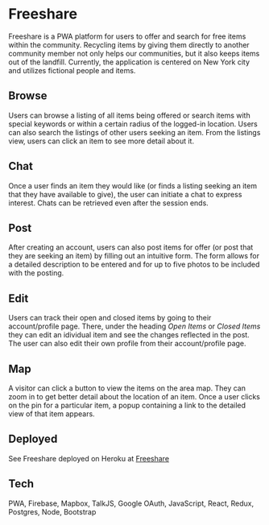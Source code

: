 # Freeshare

Freeshare is a PWA platform for users to offer and search for free items within the community. Recycling items by giving them directly to another community member not only helps our communities, but it also keeps items out of the landfill. Currently, the application is centered on New York city and utilizes fictional people and items.

## Browse

Users can browse a listing of all items being offered or search items with special keywords or within a certain radius of the logged-in location. Users can also search the listings of other users seeking an item. From the listings view, users can click an item to see more detail about it.

## Chat

Once a user finds an item they would like (or finds a listing seeking an item that they have available to give), the user can initiate a chat to express interest. Chats can be retrieved even after the session ends.

## Post

After creating an account, users can also post items for offer (or post that they are seeking an item) by filling out an intuitive form. The form allows for a detailed description to be entered and for up to five photos to be included with the posting.

## Edit

Users can track their open and closed items by going to their account/profile page. There, under the heading _Open Items_ or _Closed Items_ they can edit an idividual item and see the changes reflected in the post. The user can also edit their own profile from their account/profile page.

## Map

A visitor can click a button to view the items on the area map. They can zoom in to get better detail about the location of an item. Once a user clicks on the pin for a particular item, a popup containing a link to the detailed view of that item appears.

## Deployed

See Freeshare deployed on Heroku at [Freeshare](https://free-share-capstone.herokuapp.com)

## Tech

PWA, Firebase, Mapbox, TalkJS, Google OAuth, JavaScript, React, Redux, Postgres, Node, Bootstrap
